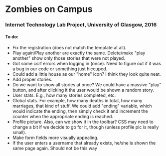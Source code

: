 <h1>Zombies on Campus</h1>

<h3>Internet Technology Lab Project, University of Glasgow, 2016</h3>

<h4>To do: </h4>
<ul>
    <li>Fix the registration (does not match the template at all).</li>
    <li>Play again/Play another are exactly the same. Delete/make 
    "play another" show only those stories that were not played.</li>
    <li>Got some csrf errors when logging in (once). Need to figure out
    if it was a bug in our code or something just hiccuped.</li>
    <li>Could add a little house as our "home" icon? I think they look
    quite neat.</li>
    <li>Add proper stories.</li>
    <li>Do we want to show all stories at once? We could have a 
    massive "play" button, and after clicking it the user would be
    shown a random story.</li>
    <li>User stats. E.g., how many stories completed, etc.</li>
    <li>Global stats. For example, how many deaths in total, how many
    marriages, that kind of stuff. We could add "ending" variable,
    which would indicate the ending, then simply check it and
    increment the counter when the appropriate ending is reached.</li>
    <li>Profile picture. Also, can we show it in the toolbar? CSS may 
    need to change a bit if we decide to go for it, though (unless
    profile pic is really small).</li>
    <li>Make form fields more visually appealing.</li>
    <li>If the user enters a username that already exists, he/she is
    shown the same page again. Should not be this way</li>
</ul>
